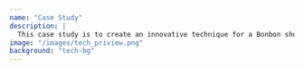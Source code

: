```yaml
---
name: "Case Study"
description: |
  This case study is to create an innovative technique for a Bonbon shop, giving the shop a new way to connect with their users/consumers while also giving the customer a unique experience that will stick in their mind and bring them back.
image: "/images/tech_priview.png"
background: "tech-bg"
---
```

